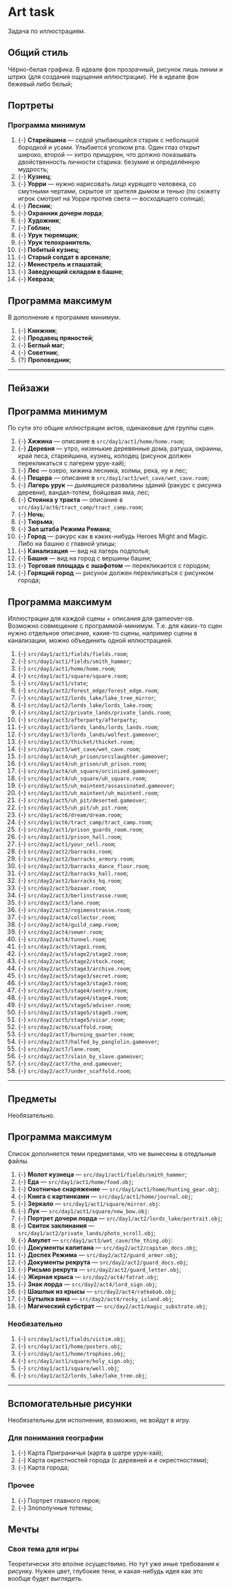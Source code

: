 # Art task
Задача по иллюстрациям.

## Общий стиль
Чёрно-белая графика. В идеале фон прозрачный, рисунок лишь линии и штрих (для создания ощущения иллюстрации). Не в идеале фон бежевый либо белый;

## Портреты
### Программа минимум

   1. {-} **Старейшина** &mdash; седой улыбающийся старик с небольшой бородкой и усами. Улыбается уголком рта. Один глаз открыт широко, второй &mdash; хитро прищурен, что должно показывать двойственность личности старика: безумие и определённую мудрость;
   1. {-} **Кузнец**;
   1. {-} **Уорри** &mdash; нужно нарисовать лицо курящего человека, со смутными чертами, скрытое от зрителя дымом и тенью (по сюжету игрок смотрит на Уорри против света &mdash; восходящего солнца);
   1. {-} **Лесник**;
   1. {-} **Охранник дочери лорда**;
   1. {-} **Художник**;
   1. {-} **Гоблин**;
   1. {-} **Урук тюремщик**;
   1. {-} **Урук телохранитель**;
   1. {-} **Побитый кузнец**;
   1. {-} **Старый солдат в арсенале**;
   1. {-} **Менестрель и глашатай**;
   1. {-} **Заведующий складом в башне**;
   1. {-} **Кевраза**;

## Программа максимум
В дополнение к программе минимум.

   1. {-} **Книжник**;
   1. {-} **Продавец пряностей**;
   1. {-} **Беглый маг**;
   1. {-} **Советник**;
   1. {?} **Проповедник**;

---

## Пейзажи
## Программа минимум
По сути это общие иллюстрации актов, одинаковые для группы сцен.

   1. {-} **Хижина** &mdash; описание в `src/day1/act1/home/home.room`;
   1. {-} **Деревня** &mdash; утро, низенькие деревянные дома, ратуша, окраины, край леса, старейшина, кузнец, колодец (рисунок должен перекликаться с лагерем урук-хай);
   1. {-} **Лес** &mdash; озеро, хижина лесника, холмы, река, ну и лес;
   1. {-} **Пещера** &mdash; описание в `src/day1/act3/wet_cave/wet_cave.room`;
   1. {-} **Лагерь урук** &mdash; дымящиеся развалины зданий (ракурс с рисунка деревни), вандал-тотем, бойцовая яма, лес;
   1. {-} **Стоянка у тракта** &mdash; описание в `src/day1/act6/tract_camp/tract_camp.room`;
   1. {-} **Ночь**;
   1. {-} **Тюрьма**;
   1. {-} **Зал штаба Режима Ремана**;
   1. {-} **Город** &mdash; ракурс как в каких-нибудь Heroes Might and Magic. Либо на башню с главной улицы;
   1. {-} **Канализация** &mdash; вид на лагерь подполья;
   1. {-} **Башня** &mdash; вид на город с вершины башни;
   1. {-} **Торговая площадь с эшафотом** &mdash; перекликается с городом;
   1. {-} **Горящий город** &mdash; рисунок должен перекликаться с рисунком города;


## Программа максимум
Иллюстрации для каждой сцены + описания для gameover-ов. Возможно совмещение с программой-минимум. Т.е. для каких-то сцен нужно отдельное описание, какие-то сцены, например сцены в канализации, можно объединить одной иллюстрацией.

   1. {-} `src/day1/act1/fields/fields.room`;
   1. {-} `src/day1/act1/fields/smith_hammer`;
   1. {-} `src/day1/act1/home/home.room`;
   1. {-} `src/day1/act1/square/square.room`;
   1. {-} `src/day1/act1/state`;
   1. {-} `src/day1/act2/forest_edge/forest_edge.room`;
   1. {-} `src/day1/act2/lords_lake/lake_tree_mirror`;
   1. {-} `src/day1/act2/lords_lake/lords_lake.room`;
   1. {-} `src/day1/act2/private_lands/private_lands.room`;
   1. {-} `src/day1/act3/afterparty/afterparty`;
   1. {-} `src/day1/act3/lords_lands/lords_lands.room`;
   1. {-} `src/day1/act3/lords_lands/wolfest.gameover`;
   1. {-} `src/day1/act3/thicket/thicket.room`;
   1. {-} `src/day1/act3/wet_cave/wet_cave.room`;
   1. {-} `src/day1/act4/uh_prison/orcslaughter.gameover`;
   1. {-} `src/day1/act4/uh_prison/uh_prison.room`;
   1. {-} `src/day1/act4/uh_square/orcinized.gameover`;
   1. {-} `src/day1/act4/uh_square/uh_square.room`;
   1. {-} `src/day1/act5/uh_maintent/assassinated.gameover`;
   1. {-} `src/day1/act5/uh_maintent/uh_maintent.room`;
   1. {-} `src/day1/act5/uh_pit/deserted.gameover`;
   1. {-} `src/day1/act5/uh_pit/uh_pit.room`;
   1. {-} `src/day1/act6/dream/dream.room`;
   1. {-} `src/day1/act6/tract_camp/tract_camp.room`;
   1. {-} `src/day2/act1/prison_guards_room.room`;
   1. {-} `src/day2/act1/prison_hall.room`;
   1. {-} `src/day2/act1/your_cell.room`;
   1. {-} `src/day2/act2/barracks.room`;
   1. {-} `src/day2/act2/barracks_armory.room`;
   1. {-} `src/day2/act2/barracks_dance_floor.room`;
   1. {-} `src/day2/act2/barracks_hall.room`;
   1. {-} `src/day2/act2/barracks_hq.room`;
   1. {-} `src/day2/act3/bazaar.room`;
   1. {-} `src/day2/act3/berlinstrasse.room`;
   1. {-} `src/day2/act3/lane.room`;
   1. {-} `src/day2/act3/regimenstrasse.room`;
   1. {-} `src/day2/act4/collector.room`;
   1. {-} `src/day2/act4/guild_camp.room`;
   1. {-} `src/day2/act4/sewer.room`;
   1. {-} `src/day2/act4/tunnel.room`;
   1. {-} `src/day2/act5/stage1.room`;
   1. {-} `src/day2/act5/stage2/stage2.room`;
   1. {-} `src/day2/act5/stage2/stock.room`;
   1. {-} `src/day2/act5/stage3/archive.room`;
   1. {-} `src/day2/act5/stage3/secret.room`;
   1. {-} `src/day2/act5/stage3/stage3.room`;
   1. {-} `src/day2/act5/stage4/sentry.room`;
   1. {-} `src/day2/act5/stage4/stage4.room`;
   1. {-} `src/day2/act5/stage5/adviser.room`;
   1. {-} `src/day2/act5/stage5/stage5.room`;
   1. {-} `src/day2/act5/stage5/vicar.room`;
   1. {-} `src/day2/act6/scaffold.room`;
   1. {-} `src/day2/act7/burning_quarter.room`;
   1. {-} `src/day2/act7/halfed_by_panglolin.gameover`;
   1. {-} `src/day2/act7/lane.room`;
   1. {-} `src/day2/act7/slain_by_slave.gameover`;
   1. {-} `src/day2/act7/the_end.gameover`;
   1. {-} `src/day2/act7/under_scaffold.room`;

---

## Предметы
Необязательно.

## Программа максимум
Список дополняется теми предметами, что не вынесены в отедльные файлы.

  1. {-} **Молот кузнеца** &mdash; `src/day1/act1/fields/smith_hammer`;
  1. {-} **Еда** &mdash; `src/day1/act1/home/food.obj`;
  1. {-} **Охотничье снаряжение** &mdash; `src/day1/act1/home/hunting_gear.obj`;
  1. {-} **Книга с картинками** &mdash; `src/day1/act1/home/journal.obj`;
  1. {-} **Зеркало** &mdash; `src/day1/act1/square/mirror.obj`:
  1. {-} **Лук** &mdash; `src/day1/act1/square/new_bow.obj`:
  1. {-} **Портрет дочери лорда** &mdash; `src/day1/act2/lords_lake/portrait.obj`;
  1. {-} **Свиток заклинания** &mdash; `src/day1/act2/private_lands/photo_scroll.obj`;
  1. {-} **Амулет** &mdash; `src/day1/act3/wet_cave/the_thing.obj`:
  1. {-} **Документы капитана** &mdash; `src/day2/act2/capitan_docs.obj`;
  1. {-} **Доспех Режима** &mdash; `src/day2/act2/guard_armor.obj`;
  1. {-} **Документы рекрута** &mdash; `src/day2/act2/guard_docs.obj`;
  1. {-} **Рисьмо рекрута** &mdash; `src/day2/act2/guard_letter.obj`;
  1. {-} **Жирная крыса** &mdash; `src/day2/act4/fatrat.obj`;
  1. {-} **Знак лорда** &mdash; `src/day2/act4/lord_sign.obj`;
  1. {-} **Шашлык из крысы** &mdash; `src/day2/act4/ratkebab.obj`;
  1. {-} **Бутылка вина** &mdash; `src/day2/act4/rocky_island.obj`;
  1. {-} **Магический субстрат** &mdash; `src/day2/act1/magic_substrate.obj`;

### Необязательно

   1. {-} `src/day1/act1/fields/victim.obj`;
   1. {-} `src/day1/act1/home/posters.obj`;
   1. {-} `src/day1/act1/home/trophies.obj`;
   1. {-} `src/day1/act1/square/holy_sign.obj`;
   1. {-} `src/day1/act1/square/well.obj`;
   1. {-} `src/day1/act2/lords_lake/lake_tree.obj`;

---

## Вспомогательные рисунки
Необязательны для исполнения, возможно, не войдут в игру.

### Для понимания географии

   1. {-} Карта Приграничья (карта в шатре урук-хай);
   1. {-} Карта окрестностей города (с деревней и е окрестностями);
   1. {-} Карта города;

### Прочее

   1. {-} Портрет главного героя;
   1. {-} Злополучные тотемы;

## Мечты
### Своя тема для игры
Теоретически это вполне осуществимо. Но тут уже иные требования к рисунку. Нужен цвет, глубокие тени, и какая-нибудь идея как это вообще будет выглядеть.
